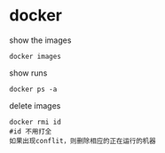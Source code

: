 docker
===

show the images
```
docker images
```

show runs
```
docker ps -a
```

delete images
```
docker rmi id
#id 不用打全
如果出现conflit，则删除相应的正在运行的机器
```




